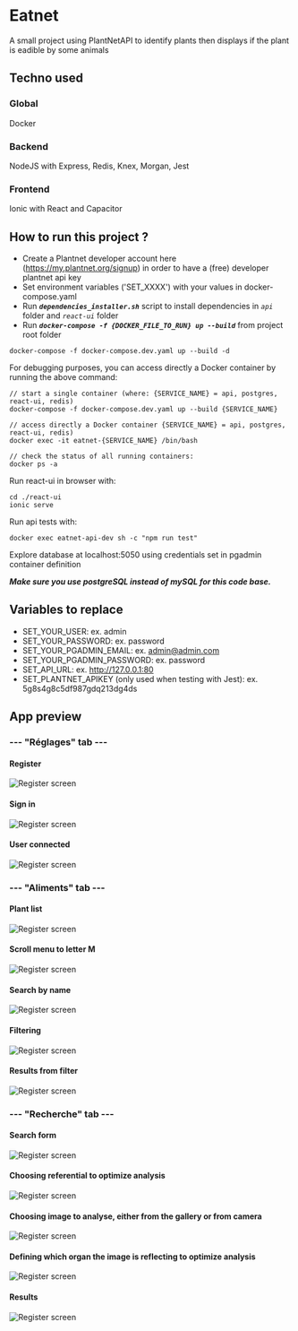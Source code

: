# Eatnet
A small project using PlantNetAPI to identify plants then displays if the plant is eadible by some animals

## Techno used
### Global
Docker
### Backend
NodeJS with Express, Redis, Knex, Morgan, Jest
### Frontend
Ionic with React and Capacitor

## How to run this project ?

- Create a Plantnet developer account here (https://my.plantnet.org/signup) in order to have a (free) developer plantnet api key
- Set environment variables ('SET_XXXX') with your values in docker-compose.yaml
- Run ***`dependencies_installer.sh`*** script to install dependencies in *`api`* folder and *`react-ui`* folder
- Run ***`docker-compose -f {DOCKER_FILE_TO_RUN} up --build`*** from project root folder
```
docker-compose -f docker-compose.dev.yaml up --build -d
```

For debugging purposes, you can access directly a Docker container by running the above command:
```
// start a single container (where: {SERVICE_NAME} = api, postgres, react-ui, redis)
docker-compose -f docker-compose.dev.yaml up --build {SERVICE_NAME}

// access directly a Docker container {SERVICE_NAME} = api, postgres, react-ui, redis)
docker exec -it eatnet-{SERVICE_NAME} /bin/bash

// check the status of all running containers:
docker ps -a

```

Run react-ui in browser with:
```
cd ./react-ui
ionic serve
```

Run api tests with:
```
docker exec eatnet-api-dev sh -c "npm run test"
```

Explore database at localhost:5050 using credentials set in pgadmin container definition

***Make sure you use postgreSQL instead of mySQL for this code base.***

## Variables to replace
- SET_YOUR_USER: ex. admin
- SET_YOUR_PASSWORD: ex. password
- SET_YOUR_PGADMIN_EMAIL: ex. admin@admin.com
- SET_YOUR_PGADMIN_PASSWORD: ex. password
- SET_API_URL: ex. http://127.0.0.1:80
- SET_PLANTNET_APIKEY (only used when testing with Jest): ex. 5g8s4g8c5df987gdq213dg4ds


## App preview
### --- "Réglages" tab ---
#### Register
![Register screen](./documentation/images/1_register.png)
#### Sign in
![Register screen](./documentation/images/2_signin.png)
#### User connected
![Register screen](./documentation/images/3_connected.png)
### --- "Aliments" tab ---
#### Plant list
![Register screen](./documentation/images/4_plantlist.png)
#### Scroll menu to letter M
![Register screen](./documentation/images/5_plantlist_scroll_to_M.png)
#### Search by name
![Register screen](./documentation/images/6_plantlist_search_name.png)
#### Filtering
![Register screen](./documentation/images/7_plantlist_filter.png)
#### Results from filter
![Register screen](./documentation/images/8_plantlist_filter_results.png)
### --- "Recherche" tab ---
#### Search form
![Register screen](./documentation/images/9_search.png)
#### Choosing referential to optimize analysis
![Register screen](./documentation/images/10_search_referential.png)
#### Choosing image to analyse, either from the gallery or from camera
![Register screen](./documentation/images/11_search_button.png)
#### Defining which organ the image is reflecting to optimize analysis
![Register screen](./documentation/images/12_search_organ.png)
#### Results
![Register screen](./documentation/images/12_search_results.png)